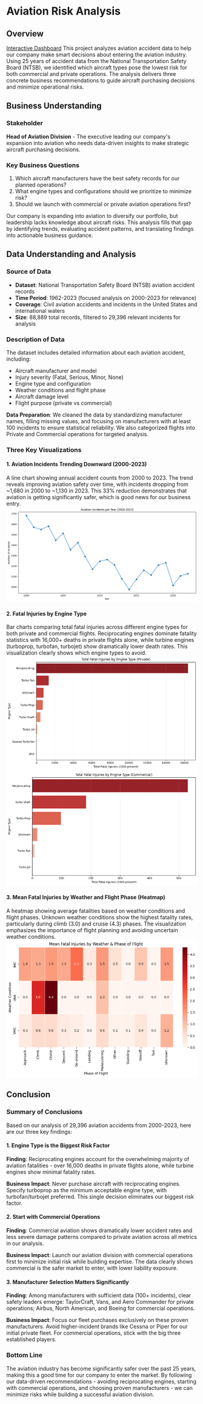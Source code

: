 # Aviation Risk Analysis

## Overview
[Interactive Dashboard](https://public.tableau.com/app/profile/cris.mbici/viz/aviation_analysis/Dashboard1?publish=yes)
This project analyzes aviation accident data to help our company make smart decisions about entering the aviation industry. Using 25 years of accident data from the National Transportation Safety Board (NTSB), we identified which aircraft types pose the lowest risk for both commercial and private operations. The analysis delivers three concrete business recommendations to guide aircraft purchasing decisions and minimize operational risks.

## Business Understanding

### Stakeholder
**Head of Aviation Division** - The executive leading our company's expansion into aviation who needs data-driven insights to make strategic aircraft purchasing decisions.

### Key Business Questions
1. Which aircraft manufacturers have the best safety records for our planned operations?
2. What engine types and configurations should we prioritize to minimize risk?
3. Should we launch with commercial or private aviation operations first?

Our company is expanding into aviation to diversify our portfolio, but leadership lacks knowledge about aircraft risks. This analysis fills that gap by identifying trends, evaluating accident patterns, and translating findings into actionable business guidance.

## Data Understanding and Analysis

### Source of Data
- **Dataset**: National Transportation Safety Board (NTSB) aviation accident records
- **Time Period**: 1962-2023 (focused analysis on 2000-2023 for relevance)
- **Coverage**: Civil aviation accidents and incidents in the United States and international waters
- **Size**: 88,889 total records, filtered to 29,396 relevant incidents for analysis

### Description of Data
The dataset includes detailed information about each aviation accident, including:
- Aircraft manufacturer and model
- Injury severity (Fatal, Serious, Minor, None)
- Engine type and configuration
- Weather conditions and flight phase
- Aircraft damage level
- Flight purpose (private vs commercial)

**Data Preparation**: We cleaned the data by standardizing manufacturer names, filling missing values, and focusing on manufacturers with at least 100 incidents to ensure statistical reliability. We also categorized flights into Private and Commercial operations for targeted analysis.

### Three Key Visualizations

#### 1. Aviation Incidents Trending Downward (2000-2023)
A line chart showing annual accident counts from 2000 to 2023. The trend reveals improving aviation safety over time, with incidents dropping from ~1,680 in 2000 to ~1,130 in 2023. This 33% reduction demonstrates that aviation is getting significantly safer, which is good news for our business entry.
![Aircraft Diagram](visuals/trend_time.png)

#### 2. Fatal Injuries by Engine Type
Bar charts comparing total fatal injuries across different engine types for both private and commercial flights. Reciprocating engines dominate fatality statistics with 16,000+ deaths in private flights alone, while turbine engines (turboprop, turbofan, turbojet) show dramatically lower death rates. This visualization clearly shows which engine types to avoid.
![Aircraft Diagram](visuals/engines_private.png)
![Aircraft Diagram](visuals/engines_commercial.png)

#### 3. Mean Fatal Injuries by Weather and Flight Phase (Heatmap)
A heatmap showing average fatalities based on weather conditions and flight phases. Unknown weather conditions show the highest fatality rates, particularly during climb (3.0) and cruise (4.3) phases. The visualization emphasizes the importance of flight planning and avoiding uncertain weather conditions.
![Aircraft Diagram](visuals/weather_heatmap.png)

## Conclusion

### Summary of Conclusions

Based on our analysis of 29,396 aviation accidents from 2000-2023, here are our three key findings:

#### 1. Engine Type is the Biggest Risk Factor
**Finding**: Reciprocating engines account for the overwhelming majority of aviation fatalities - over 16,000 deaths in private flights alone, while turbine engines show minimal fatality rates.

**Business Impact**: Never purchase aircraft with reciprocating engines. Specify turboprop as the minimum acceptable engine type, with turbofan/turbojet preferred. This single decision eliminates our biggest risk factor.

#### 2. Start with Commercial Operations
**Finding**: Commercial aviation shows dramatically lower accident rates and less severe damage patterns compared to private aviation across all metrics in our analysis.

**Business Impact**: Launch our aviation division with commercial operations first to minimize initial risk while building expertise. The data clearly shows commercial is the safer market to enter, with lower liability exposure.

#### 3. Manufacturer Selection Matters Significantly
**Finding**: Among manufacturers with sufficient data (100+ incidents), clear safety leaders emerge: TaylorCraft, Vans, and Aero Commander for private operations; Airbus, North American, and Boeing for commercial operations.

**Business Impact**: Focus our fleet purchases exclusively on these proven manufacturers. Avoid higher-incident brands like Cessna or Piper for our initial private fleet. For commercial operations, stick with the big three established players.

### Bottom Line
The aviation industry has become significantly safer over the past 25 years, making this a good time for our company to enter the market. By following our data-driven recommendations - avoiding reciprocating engines, starting with commercial operations, and choosing proven manufacturers - we can minimize risks while building a successful aviation division.
